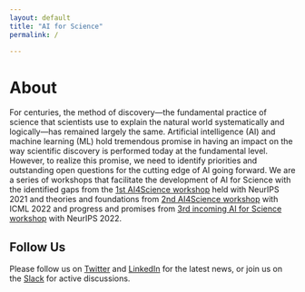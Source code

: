 ```yaml
---
layout: default
title: "AI for Science"
permalink: /

---
```


# About

For centuries, the method of discovery—the fundamental practice of science that scientists use to explain the natural world systematically and logically—has remained largely the same. Artificial intelligence (AI) and machine learning (ML) hold tremendous promise in having an impact on the way scientific discovery is performed today at the fundamental level. However, to realize this promise, we need to identify priorities and outstanding open questions for the cutting edge of AI going forward. We are a series of workshops that facilitate the development of AI for Science with the identified gaps from the [1st AI4Science workshop](https://ai4sciencecommunity.github.io/neurips21) held with NeurIPS 2021 and theories and foundations from [2nd AI4Science workshop](https://ai4sciencecommunity.github.io/icml22) with ICML 2022 and progress and promises from [3rd incoming AI for Science workshop](https://ai4sciencecommunity.github.io/neurips22) with NeurIPS 2022.


## Follow Us

Please follow us on [Twitter](https://twitter.com/AI_for_Science) and [LinkedIn](https://www.linkedin.com/company/ai-for-science/) for the latest news, or join us on the [Slack](https://join.slack.com/t/ai4sciencecommunity/shared_invite/zt-ztw3600x-TR5EdX~NnnlW7g3lkM8HnQ) for active discussions.

